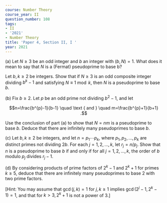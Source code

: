 ```yaml
---
course: Number Theory
course_year: II
question_number: 108
tags:
- II
- '2021'
- Number Theory
title: 'Paper 4, Section II, I '
year: 2021
---
```




(a) Let $N \geqslant 3$ be an odd integer and $b$ an integer with $(b, N)=1$. What does it mean to say that $N$ is a (Fermat) pseudoprime to base b?

Let $b, k \geqslant 2$ be integers. Show that if $N \geqslant 3$ is an odd composite integer dividing $b^{k}-1$ and satisfying $N \equiv 1 \bmod k$, then $N$ is a pseudoprime to base $b$.

(b) Fix $b \geqslant 2$. Let $p$ be an odd prime not dividing $b^{2}-1$, and let

$$n=\frac{b^{p}-1}{b-1} \quad \text { and } \quad m=\frac{b^{p}+1}{b+1} .$$

Use the conclusion of part (a) to show that $N=n m$ is a pseudoprime to base $b$. Deduce that there are infinitely many pseudoprimes to base $b$.

(c) Let $b, k \geqslant 2$ be integers, and let $n=p_{1} \cdots p_{k}$, where $p_{1}, p_{2}, \ldots, p_{k}$ are distinct primes not dividing $2 b$. For each $j=1,2, \ldots, k$, let $r_{j}=n / p_{j}$. Show that $n$ is a pseudoprime to base $b$ if and only if for all $j=1,2, \ldots, k$, the order of $b$ modulo $p_{j}$ divides $r_{j}-1$.

(d) By considering products of prime factors of $2^{k}-1$ and $2^{k}+1$ for primes $k \geqslant 5$, deduce that there are infinitely many pseudoprimes to base 2 with two prime factors.

[Hint: You may assume that $\operatorname{gcd}(j, k)=1$ for $j, k \geqslant 1$ implies $\operatorname{gcd}\left(2^{j}-1,2^{k}-1\right)=1$, and that for $k>3,2^{k}+1$ is not a power of 3.]